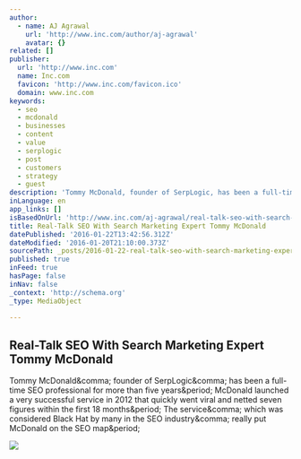 ```yaml
---
author:
  - name: AJ Agrawal
    url: 'http://www.inc.com/author/aj-agrawal'
    avatar: {}
related: []
publisher:
  url: 'http://www.inc.com'
  name: Inc.com
  favicon: 'http://www.inc.com/favicon.ico'
  domain: www.inc.com
keywords:
  - seo
  - mcdonald
  - businesses
  - content
  - value
  - serplogic
  - post
  - customers
  - strategy
  - guest
description: 'Tommy McDonald, founder of SerpLogic, has been a full-time SEO professional for more than five years. McDonald launched a very successful service in 2012 that quickly went viral and netted seven figures within the first 18 months. The service, which was considered Black Hat by many in the SEO industry, really put McDonald on the SEO map.'
inLanguage: en
app_links: []
isBasedOnUrl: 'http://www.inc.com/aj-agrawal/real-talk-seo-with-search-marketing-expert-tommy-mcdonald.html'
title: Real-Talk SEO With Search Marketing Expert Tommy McDonald
datePublished: '2016-01-22T13:42:56.312Z'
dateModified: '2016-01-20T21:10:00.373Z'
sourcePath: _posts/2016-01-22-real-talk-seo-with-search-marketing-expert-tommy-mcdonald.md
published: true
inFeed: true
hasPage: false
inNav: false
_context: 'http://schema.org'
_type: MediaObject

---
```

<article style=""><h1>Real-Talk SEO With Search Marketing Expert Tommy McDonald</h1><p>Tommy McDonald&amp;comma; founder of SerpLogic&amp;comma; has been a full-time SEO professional for more than five years&amp;period; McDonald launched a very successful service in 2012 that quickly went viral and netted seven figures within the first 18 months&amp;period; The service&amp;comma; which was considered Black Hat by many in the SEO industry&amp;comma; really put McDonald on the SEO map&amp;period;</p><img src="http://images.inc.com/uploaded_files/image/970x450/getty_481011085_97060297045000_77803.jpg" /></article>